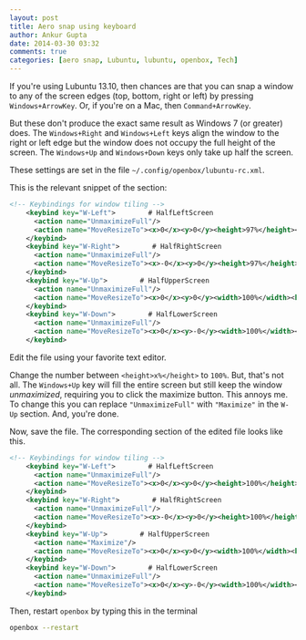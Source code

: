 ```yaml
---
layout: post
title: Aero snap using keyboard
author: Ankur Gupta
date: 2014-03-30 03:32
comments: true
categories: [aero snap, Lubuntu, lubuntu, openbox, Tech]
---
```

If you're using Lubuntu 13.10, then chances are that you can snap a window to
any of the screen edges (top, bottom, right or left) by pressing
`Windows+ArrowKey`. Or, if you're on a Mac, then `Command+ArrowKey`.



But these don't produce the exact same result as Windows 7 (or greater) does. The
`Windows+Right` and `Windows+Left` keys
align the window to the right or left edge but the window does not occupy the full height of the screen. The `Windows+Up` and `Windows+Down` keys only take up half the screen.
<br/>

These settings are set in the file `~/.config/openbox/lubuntu-rc.xml`.

This is the relevant snippet of the section:

```xml
<!-- Keybindings for window tiling -->
    <keybind key="W-Left">        # HalfLeftScreen
      <action name="UnmaximizeFull"/>
      <action name="MoveResizeTo"><x>0</x><y>0</y><height>97%</height><width>50%</width></action>
    </keybind>
    <keybind key="W-Right">        # HalfRightScreen
      <action name="UnmaximizeFull"/>
      <action name="MoveResizeTo"><x>-0</x><y>0</y><height>97%</height><width>50%</width></action>
    </keybind>
    <keybind key="W-Up">        # HalfUpperScreen
      <action name="UnmaximizeFull"/>
      <action name="MoveResizeTo"><x>0</x><y>0</y><width>100%</width><height>50%</height></action>
    </keybind>
    <keybind key="W-Down">        # HalfLowerScreen
      <action name="UnmaximizeFull"/>
      <action name="MoveResizeTo"><x>0</x><y>-0</y><width>100%</width><height>50%</height></action>
    </keybind>
```

Edit the file using your favorite text editor.

Change the number between `<height>x%</height>` to `100%`. But, that's not all.
The `Windows+Up` key will fill the entire screen but still keep the window
<em>unmaximized</em>, requiring you to click the maximize button.
This annoys me. To change this you can replace `"UnmaximizeFull"` with `"Maximize"` in
the `W-Up` section. And, you're done.

Now, save the file. The corresponding section of the edited file looks like this.

```xml
<!-- Keybindings for window tiling -->
    <keybind key="W-Left">        # HalfLeftScreen
      <action name="UnmaximizeFull"/>
      <action name="MoveResizeTo"><x>0</x><y>0</y><height>100%</height><width>50%</width></action>
    </keybind>
    <keybind key="W-Right">        # HalfRightScreen
      <action name="UnmaximizeFull"/>
      <action name="MoveResizeTo"><x>-0</x><y>0</y><height>100%</height><width>50%</width></action>
    </keybind>
    <keybind key="W-Up">        # HalfUpperScreen
      <action name="Maximize"/>
      <action name="MoveResizeTo"><x>0</x><y>0</y><width>100%</width><height>100%</height></action>
    </keybind>
    <keybind key="W-Down">        # HalfLowerScreen
      <action name="UnmaximizeFull"/>
      <action name="MoveResizeTo"><x>0</x><y>-0</y><width>100%</width><height>50%</height></action>
    </keybind>
```


Then, restart `openbox` by typing this in the terminal

```bash
openbox --restart
```
